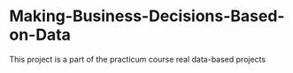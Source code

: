 # Making-Business-Decisions-Based-on-Data
This project is a part of the practicum course real data-based projects

